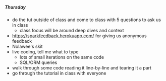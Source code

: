 ##### Thursday
- do the tut outside of class and come to class with 5 questions to ask us in class
  - class focus will be around deep dives and context
- https://sparkfeedback.herokuapp.com/ for giving us anonymous feedback
- Nolawee's skit
- live coding, tell me what to type
  - lots of small iterations on the same code
  - SQL/ORM queries
- walk through some code reading it line-by-line and tearing it a part
- go through the tutorial in class with everyone
